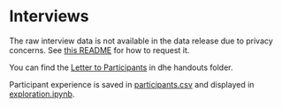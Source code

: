 # Interviews
The raw interview data is not available in the data release due to privacy concerns. See [this README](./data/cleaned/README.md) for how to request it.

You can find the [Letter to Participants](../handouts/letter-to-interview-participants.pdf) in dhe handouts folder.

Participant experience is saved in [participants.csv](./data/participants.csv) and displayed in [exploration.ipynb](./exploration.ipynb).